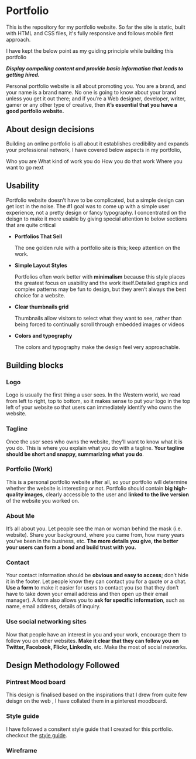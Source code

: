 # Portfolio 

This is the repository for my portfolio website. So far the site is static, built with HTML and CSS files, it's fully responsive and follows mobile first approach.

I have kept the below point as my guiding principle while building this portfolio

***Display compelling content and provide basic information that leads to getting hired.***

Personal portfolio website is all about promoting you. You are a brand, and your name is a brand name. No one is going to know about your brand unless you get it out there; and if you’re a Web designer, developer, writer, gamer or any other type of creative, then **it’s essential that you have a good portfolio website.**

## About design decisions

Building an online portfolio is all about it establishes credibility and expands your professional network, I have covered below aspects in my portfolio,

Who you are
What kind of work you do
How you do that work
Where you want to go next

## Usability 

Portfolio website doesn’t have to be complicated, but a simple design can get lost in the noise. 
The #1 goal was to come up with a simple user experience, not a pretty design or fancy typography. I concentrated on the deisgn to make it more usable by giving special attention to below sections that are quite critical

* **Portfolios That Sell**

   The one golden rule with a portfolio site is this; keep attention on the work.

* **Simple Layout Styles**

   Portfolios often work better with **minimalism** because this style places      the greatest focus on usability and the work  itself.Detailed graphics and      complex patterns may be fun to design, but they aren’t always the best       choice for a website.
  
  
* **Clear thumbnails grid**

    Thumbnails allow visitors to select what they want to see, rather than      being forced to continually scroll through embedded    images or videos
  
* **Colors and typography**

   The colors and typography make the design feel very approachable.



## Building blocks

### Logo

Logo is usually the first thing a user sees. In the Western world, we read from left to right, top to bottom, so it makes sense to put your logo in the top left of your website so that users can immediately identify who owns the website.

### Tagline

Once the user sees who owns the website, they’ll want to know what it is you do. This is where you explain what you do with a tagline. **Your tagline should be short and snappy, summarizing what you do**.

### Portfolio (Work)

This is a personal portfolio website after all, so your portfolio will determine whether the website is interesting or not.
Portfolio should contain **big high-quality images**, clearly accessible to the user and **linked to the live version** of the website you worked on.


### About Me

It’s all about you. Let people see the man or woman behind the mask (i.e. website). Share your background, where you came from, how many years you’ve been in the business, etc. **The more details you give, the better your users can form a bond and build trust with you.**


### Contact

Your contact information should be **obvious and easy to access**; don’t hide it in the footer. Let people know they can contact you for a quote or a chat. **Use a form** to make it easier for users to contact you (so that they don’t have to take down your email address and then open up their email manager). A form also allows you to **ask for specific information**, such as name, email address, details of inquiry.

### Use social networking sites

Now that people have an interest in you and your work, encourage them to follow you on other websites. **Make it clear that they can follow you on Twitter, Facebook, Flickr, LinkedIn**, etc. Make the most of social networks.


## Design Methodology Followed

### Pintrest Mood board
This design is finalised based on the inspirations that I drew from quite few deisgn on the web , I have collated them in a pinterest moodboard.

### Style guide
I have followed a consitent style guide that I created for this portfolio. checkout the [style guide]().

### Wireframe


###

















